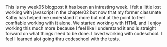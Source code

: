 This is my week05 blogpost it has been
an intresting week. I felt a little lost
working with javascript in the chapter02 
but now that my former classmate Kathy has 
helped me understand it more but not at the
 point to feel comftable working with it 
 alone. We started working with HTML and I
 enjoy working this much more because I feel
 like I understand it and is straight forward
 on what things need to be done. I loved 
 working with codeschool. I feel I learned 
 alot going thru codeschool with the tests.